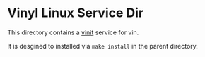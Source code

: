 # Vinyl Linux Service Dir

This directory contains a [vinit](https://github.com/vinyl-linux/vinit) service for vin.

It is desgined to installed via `make install` in the parent directory.
